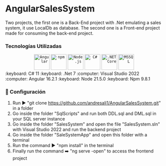 # AngularSalesSystem
Two projects, the first one is a Back-End project with .Net emulating a sales system, it use LocalDb as database. The second one is a Front-end project made for consuming the back-end project.

### Tecnologías Utilizadas
<div align="center">
	<code><img width="50" src="https://user-images.githubusercontent.com/25181517/183890595-779a7e64-3f43-4634-bad2-eceef4e80268.png" alt="Angular" title="Angular"/></code>
	<code><img width="50" src="https://user-images.githubusercontent.com/25181517/121401671-49102800-c959-11eb-9f6f-74d49a5e1774.png" alt="npm" title="npm"/></code>
	<code><img width="50" src="https://user-images.githubusercontent.com/25181517/183568594-85e280a7-0d7e-4d1a-9028-c8c2209e073c.png" alt="Node.js" title="Node.js"/></code>
	<code><img width="50" src="https://user-images.githubusercontent.com/25181517/121405384-444d7300-c95d-11eb-959f-913020d3bf90.png" alt="C#" title="C#"/></code>
	<code><img width="50" src="https://user-images.githubusercontent.com/25181517/121405754-b4f48f80-c95d-11eb-8893-fc325bde617f.png" alt=".NET Core" title=".NET Core"/></code>
	<code><img width="50" src="https://github.com/marwin1991/profile-technology-icons/assets/19180175/3b371807-db7c-45b4-8720-c0cfc901680a" alt="MSSQL" title="MSSQL"/></code>
</div>
:keyboard: C# 11  
:keyboard: .Net 7  
:computer: Visual Studio 2022  
:computer: Angular 16.2.1
:keyboard: Node 21.5.0  
:keyboard: Npm 9.8.1

### :open_book: Configuración  
1. Run ▶️ "git clone https://github.com/andresali1/AngularSalesSystem.git" in a folder
2. Go inside the folder "SqlScripts" and run both DDL.sql and DML.sql in your SQL server instance
3. Go inside the folder "SalesSystem" and open the file "SalesSystem.sln" with Visual Studio 2022 and run the backend project
4. Go inside the folder "SaleSystemApp" and open this folder with a terminal
5. Run the command ▶️ "npm install" in the terminal
6. Finally run the command ➡️ "ng serve -open" to access the frontend project

